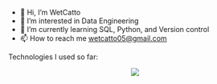 - 👋 Hi, I’m WetCatto
- 👀 I’m interested in Data Engineering
- 🌱 I’m currently learning SQL, Python, and Version control
- 📫 How to reach me wetcatto05@gmail.com

Technologies I used so far:
<p align="center">
  <a href="https://skillicons.dev">
    <img src="https://skillicons.dev/icons?i=java,r,py,sklearn,pytorch,tensorflow,mysql,postgres,git,github,gcp,terraform,bash" />
  </a>
</p>
<!---
WetCatto/WetCatto is a ✨ special ✨ repository because its `README.md` (this file) appears on your GitHub profile.
You can click the Preview link to take a look at your changes.
--->
